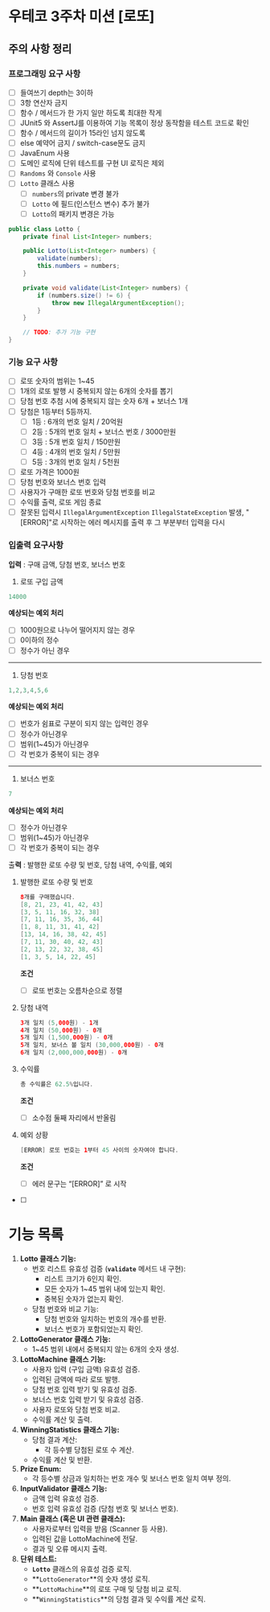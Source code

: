 # 우테코 3주차 미션 [로또]

## 주의 사항 정리

### 프로그래밍 요구 사항

- [ ]  들여쓰기 depth는 3이하
- [ ]  3항 연산자 금지
- [ ]  함수 / 메서드가 한 가지 일만 하도록 최대한 작게
- [ ]  JUnit5 와 AssertJ를 이용하여 기능 목록이 정상 동작함을 테스트 코드로 확인
- [ ]  함수 / 메서드의 길이가 15라인 넘지 않도록
- [ ]  else 예약어 금지 / switch-case문도 금지
- [ ]  JavaEnum 사용
- [ ]  도메인 로직에 단위 테스트를 구현 UI 로직은 제외
- [ ]  `Randoms` 와 `Console` 사용
- [ ]  `Lotto` 클래스 사용
    - [ ]  `numbers`의 private 변경 불가
    - [ ]  `Lotto` 에 필드(인스턴스 변수) 추가 불가
    - [ ]  `Lotto`의 패키지 변경은 가능

```java
public class Lotto {
    private final List<Integer> numbers;

    public Lotto(List<Integer> numbers) {
        validate(numbers);
        this.numbers = numbers;
    }

    private void validate(List<Integer> numbers) {
        if (numbers.size() != 6) {
            throw new IllegalArgumentException();
        }
    }

    // TODO: 추가 기능 구현
}
```

### 기능 요구 사항

- [ ]  로또 숫자의 범위는 1~45
- [ ]  1개의 로또 발행 시 중복되지 않는 6개의 숫자를 뽑기
- [ ]  당첨 번호 추첨 시에 중복되지 않는 숫자 6개 + 보너스 1개
- [ ]  당첨은 1등부터 5등까지.
    - [ ]  1등 : 6개의 번호 일치 / 20억원
    - [ ]  2등 : 5개의 번호 일치 + 보너스 번호 / 3000만원
    - [ ]  3등 : 5개 번호 일치 / 150만원
    - [ ]  4등 : 4개의 번호 일치 / 5만원
    - [ ]  5등 : 3개의 번호 일치 / 5천원
- [ ]  로또 가격은 1000원
- [ ]  당첨 번호와 보너스 번호 입력
- [ ]  사용자가 구매한 로또 번호와 당첨 번호를 비교
- [ ]  수익률 출력, 로또 게임 종료
- [ ]  잘못된 입력시 `IllegalArgumentException` `IllegalStateException` 발생, "[ERROR]"로 시작하는 에러 메시지를 출력 후 그 부분부터 입력을 다시

### 입출력 요구사항

**입력** : 구매 금액, 당첨 번호, 보너스 번호

1. 로또 구입 금액

```java
14000
```

**예상되는 예외 처리**

- [ ]  1000원으로 나누어 떨어지지 않는 경우
- [ ]  0이하의 정수
- [ ]  정수가 아닌 경우

---

1. 당첨 번호

```java
1,2,3,4,5,6
```

**예상되는 예외 처리**

- [ ]  번호가 쉼표로 구분이 되지 않는 입력인 경우
- [ ]  정수가 아닌경우
- [ ]  범위(1~45)가 아닌경우
- [ ]  각 번호가 중복이 되는 경우

---

1. 보너스 번호

```java
7
```

**예상되는 예외 처리**

- [ ]  정수가 아닌경우
- [ ]  범위(1~45)가 아닌경우
- [ ]  각 번호가 중복이 되는 경우

출**력** : 발행한 로또 수량 및 번호, 당첨 내역, 수익률, 예외

1. 발행한 로또 수량 및 번호

    ```java
    8개를 구매했습니다.
    [8, 21, 23, 41, 42, 43] 
    [3, 5, 11, 16, 32, 38] 
    [7, 11, 16, 35, 36, 44] 
    [1, 8, 11, 31, 41, 42] 
    [13, 14, 16, 38, 42, 45] 
    [7, 11, 30, 40, 42, 43] 
    [2, 13, 22, 32, 38, 45] 
    [1, 3, 5, 14, 22, 45]
    ```

   **조건**

    - [ ]  로또 번호는 오름차순으로 정렬
2. 당첨 내역

    ```java
    3개 일치 (5,000원) - 1개
    4개 일치 (50,000원) - 0개
    5개 일치 (1,500,000원) - 0개
    5개 일치, 보너스 볼 일치 (30,000,000원) - 0개
    6개 일치 (2,000,000,000원) - 0개
    ```

3. 수익률

    ```java
    총 수익률은 62.5%입니다.
    ```

   **조건**

    - [ ]  소수점 둘째 자리에서 반올림
4. 예외 상황

    ```java
    [ERROR] 로또 번호는 1부터 45 사이의 숫자여야 합니다.
    ```

   **조건**

    - [ ]  에러 문구는 “[ERROR]” 로 시작

- [ ] 

# 기능 목록

1. **Lotto 클래스 기능:**
   - 번호 리스트 유효성 검증 (**`validate`** 메서드 내 구현):
      - 리스트 크기가 6인지 확인.
      - 모든 숫자가 1~45 범위 내에 있는지 확인.
      - 중복된 숫자가 없는지 확인.
   - 당첨 번호와 비교 기능:
      - 당첨 번호와 일치하는 번호의 개수를 반환.
      - 보너스 번호가 포함되었는지 확인.
2. **LottoGenerator 클래스 기능:**
   - 1~45 범위 내에서 중복되지 않는 6개의 숫자 생성.
3. **LottoMachine 클래스 기능:**
   - 사용자 입력 (구입 금액) 유효성 검증.
   - 입력된 금액에 따라 로또 발행.
   - 당첨 번호 입력 받기 및 유효성 검증.
   - 보너스 번호 입력 받기 및 유효성 검증.
   - 사용자 로또와 당첨 번호 비교.
   - 수익률 계산 및 출력.
4. **WinningStatistics 클래스 기능:**
   - 당첨 결과 계산:
      - 각 등수별 당첨된 로또 수 계산.
   - 수익률 계산 및 반환.
5. **Prize Enum:**
   - 각 등수별 상금과 일치하는 번호 개수 및 보너스 번호 일치 여부 정의.
6. **InputValidator 클래스 기능:**
   - 금액 입력 유효성 검증.
   - 번호 입력 유효성 검증 (당첨 번호 및 보너스 번호).
7. **Main 클래스 (혹은 UI 관련 클래스):**
   - 사용자로부터 입력을 받음 (Scanner 등 사용).
   - 입력된 값을 LottoMachine에 전달.
   - 결과 및 오류 메시지 출력.
8. **단위 테스트:**
   - **`Lotto`** 클래스의 유효성 검증 로직.
   - **`LottoGenerator`**의 숫자 생성 로직.
   - **`LottoMachine`**의 로또 구매 및 당첨 비교 로직.
   - **`WinningStatistics`**의 당첨 결과 및 수익률 계산 로직.